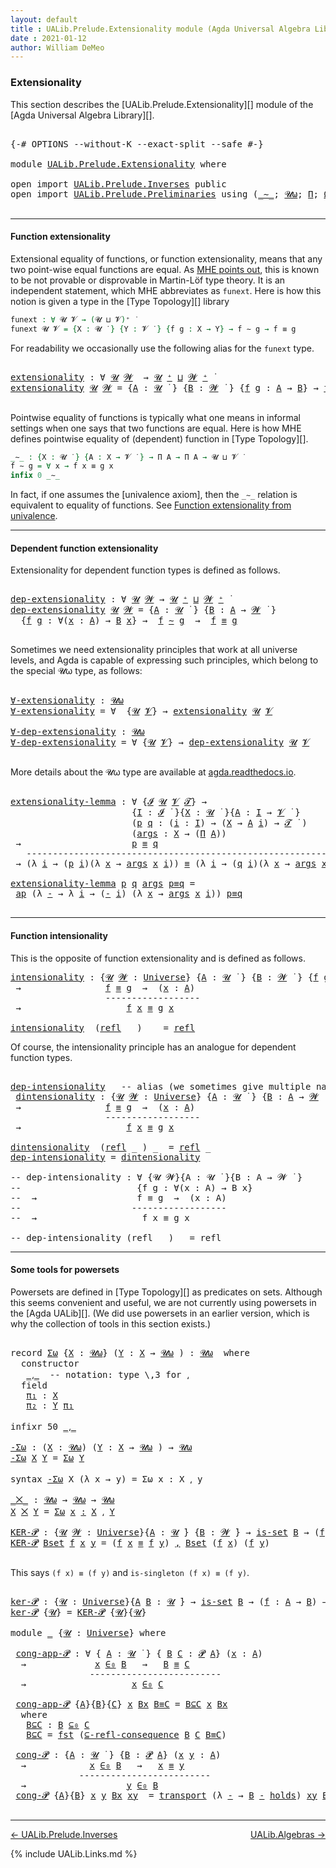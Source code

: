 ```yaml
---
layout: default
title : UALib.Prelude.Extensionality module (Agda Universal Algebra Library)
date : 2021-01-12
author: William DeMeo
---
```


<!--
FILE: Extensionality.lagda
AUTHOR: William DeMeo
DATE: 30 Jun 2020
UPDATED: 12 Jan 2021
REF: Parts of this file are based on the HoTT/UF course notes by Martin Hötzel Escardo (MHE).
SEE: https://www.cs.bham.ac.uk/~mhe/HoTT-UF-in-Agda-Lecture-Notes/
     Below, MHE = Martin Hötzel Escardo.
-->


### <a id="extensionality">Extensionality</a>

This section describes the [UALib.Prelude.Extensionality][] module of the [Agda Universal Algebra Library][].

<pre class="Agda">

<a id="616" class="Symbol">{-#</a> <a id="620" class="Keyword">OPTIONS</a> <a id="628" class="Pragma">--without-K</a> <a id="640" class="Pragma">--exact-split</a> <a id="654" class="Pragma">--safe</a> <a id="661" class="Symbol">#-}</a>

<a id="666" class="Keyword">module</a> <a id="673" href="UALib.Prelude.Extensionality.html" class="Module">UALib.Prelude.Extensionality</a> <a id="702" class="Keyword">where</a>

<a id="709" class="Keyword">open</a> <a id="714" class="Keyword">import</a> <a id="721" href="UALib.Prelude.Inverses.html" class="Module">UALib.Prelude.Inverses</a> <a id="744" class="Keyword">public</a>
<a id="751" class="Keyword">open</a> <a id="756" class="Keyword">import</a> <a id="763" href="UALib.Prelude.Preliminaries.html" class="Module">UALib.Prelude.Preliminaries</a> <a id="791" class="Keyword">using</a> <a id="797" class="Symbol">(</a><a id="798" href="MGS-MLTT.html#6747" class="Function Operator">_∼_</a><a id="801" class="Symbol">;</a> <a id="803" href="universes.html#580" class="Primitive">𝓤ω</a><a id="805" class="Symbol">;</a> <a id="807" href="MGS-MLTT.html#3562" class="Function">Π</a><a id="808" class="Symbol">;</a> <a id="810" href="MGS-Powerset.html#2893" class="Function">Ω</a><a id="811" class="Symbol">;</a> <a id="813" href="MGS-Powerset.html#4551" class="Function">𝓟</a><a id="814" class="Symbol">;</a> <a id="816" href="MGS-Powerset.html#5497" class="Function">⊆-refl-consequence</a><a id="834" class="Symbol">;</a> <a id="836" href="UALib.Prelude.Preliminaries.html#6372" class="Function Operator">_∈₀_</a><a id="840" class="Symbol">;</a> <a id="842" href="UALib.Prelude.Preliminaries.html#6385" class="Function Operator">_⊆₀_</a><a id="846" class="Symbol">;</a> <a id="848" href="MGS-Powerset.html#2957" class="Function Operator">_holds</a><a id="854" class="Symbol">)</a> <a id="856" class="Keyword">public</a>

</pre>

-------------------------------------------

#### <a id="function-extensionality">Function extensionality</a>

Extensional equality of functions, or function extensionality, means that any two point-wise equal functions are equal. As [MHE points out](https://www.cs.bham.ac.uk/~mhe/HoTT-UF-in-Agda-Lecture-Notes/HoTT-UF-Agda.html#funextfromua), this is known to be not provable or disprovable in Martin-Löf type theory. It is an independent statement, which MHE abbreviates as `funext`.  Here is how this notion is given a type in the [Type Topology][] library

```agda
funext : ∀ 𝓤 𝓥 → (𝓤 ⊔ 𝓥)⁺ ̇
funext 𝓤 𝓥 = {X : 𝓤 ̇ } {Y : 𝓥 ̇ } {f g : X → Y} → f ∼ g → f ≡ g
```

For readability we occasionally use the following alias for the `funext` type.

<pre class="Agda">

<a id="extensionality"></a><a id="1638" href="UALib.Prelude.Extensionality.html#1638" class="Function">extensionality</a> <a id="1653" class="Symbol">:</a> <a id="1655" class="Symbol">∀</a> <a id="1657" href="UALib.Prelude.Extensionality.html#1657" class="Bound">𝓤</a> <a id="1659" href="UALib.Prelude.Extensionality.html#1659" class="Bound">𝓦</a>  <a id="1662" class="Symbol">→</a> <a id="1664" href="UALib.Prelude.Extensionality.html#1657" class="Bound">𝓤</a> <a id="1666" href="universes.html#527" class="Primitive Operator">⁺</a> <a id="1668" href="Agda.Primitive.html#636" class="Primitive Operator">⊔</a> <a id="1670" href="UALib.Prelude.Extensionality.html#1659" class="Bound">𝓦</a> <a id="1672" href="universes.html#527" class="Primitive Operator">⁺</a> <a id="1674" href="universes.html#758" class="Function Operator">̇</a>
<a id="1676" href="UALib.Prelude.Extensionality.html#1638" class="Function">extensionality</a> <a id="1691" href="UALib.Prelude.Extensionality.html#1691" class="Bound">𝓤</a> <a id="1693" href="UALib.Prelude.Extensionality.html#1693" class="Bound">𝓦</a> <a id="1695" class="Symbol">=</a> <a id="1697" class="Symbol">{</a><a id="1698" href="UALib.Prelude.Extensionality.html#1698" class="Bound">A</a> <a id="1700" class="Symbol">:</a> <a id="1702" href="UALib.Prelude.Extensionality.html#1691" class="Bound">𝓤</a> <a id="1704" href="universes.html#758" class="Function Operator">̇</a> <a id="1706" class="Symbol">}</a> <a id="1708" class="Symbol">{</a><a id="1709" href="UALib.Prelude.Extensionality.html#1709" class="Bound">B</a> <a id="1711" class="Symbol">:</a> <a id="1713" href="UALib.Prelude.Extensionality.html#1693" class="Bound">𝓦</a> <a id="1715" href="universes.html#758" class="Function Operator">̇</a> <a id="1717" class="Symbol">}</a> <a id="1719" class="Symbol">{</a><a id="1720" href="UALib.Prelude.Extensionality.html#1720" class="Bound">f</a> <a id="1722" href="UALib.Prelude.Extensionality.html#1722" class="Bound">g</a> <a id="1724" class="Symbol">:</a> <a id="1726" href="UALib.Prelude.Extensionality.html#1698" class="Bound">A</a> <a id="1728" class="Symbol">→</a> <a id="1730" href="UALib.Prelude.Extensionality.html#1709" class="Bound">B</a><a id="1731" class="Symbol">}</a> <a id="1733" class="Symbol">→</a> <a id="1735" href="UALib.Prelude.Extensionality.html#1720" class="Bound">f</a> <a id="1737" href="MGS-MLTT.html#6747" class="Function Operator">∼</a> <a id="1739" href="UALib.Prelude.Extensionality.html#1722" class="Bound">g</a> <a id="1741" class="Symbol">→</a> <a id="1743" href="UALib.Prelude.Extensionality.html#1720" class="Bound">f</a> <a id="1745" href="UALib.Prelude.Preliminaries.html#5654" class="Datatype Operator">≡</a> <a id="1747" href="UALib.Prelude.Extensionality.html#1722" class="Bound">g</a>

</pre>

Pointwise equality of functions is typically what one means in informal settings when one says that two functions are equal.  Here is how MHE defines pointwise equality of (dependent) function in [Type Topology][].

```agda
_∼_ : {X : 𝓤 ̇ } {A : X → 𝓥 ̇ } → Π A → Π A → 𝓤 ⊔ 𝓥 ̇
f ∼ g = ∀ x → f x ≡ g x
infix 0 _∼_
```

In fact, if one assumes the [univalence axiom], then the `_∼_` relation is equivalent to equality of functions.  See [Function extensionality from univalence](https://www.cs.bham.ac.uk/~mhe/HoTT-UF-in-Agda-Lecture-Notes/HoTT-UF-Agda.html#funextfromua).

----------------------------------

#### <a id="dependent-function-extensionality">Dependent function extensionality</a>

Extensionality for dependent function types is defined as follows.

<pre class="Agda">

<a id="dep-extensionality"></a><a id="2539" href="UALib.Prelude.Extensionality.html#2539" class="Function">dep-extensionality</a> <a id="2558" class="Symbol">:</a> <a id="2560" class="Symbol">∀</a> <a id="2562" href="UALib.Prelude.Extensionality.html#2562" class="Bound">𝓤</a> <a id="2564" href="UALib.Prelude.Extensionality.html#2564" class="Bound">𝓦</a> <a id="2566" class="Symbol">→</a> <a id="2568" href="UALib.Prelude.Extensionality.html#2562" class="Bound">𝓤</a> <a id="2570" href="universes.html#527" class="Primitive Operator">⁺</a> <a id="2572" href="Agda.Primitive.html#636" class="Primitive Operator">⊔</a> <a id="2574" href="UALib.Prelude.Extensionality.html#2564" class="Bound">𝓦</a> <a id="2576" href="universes.html#527" class="Primitive Operator">⁺</a> <a id="2578" href="universes.html#758" class="Function Operator">̇</a>
<a id="2580" href="UALib.Prelude.Extensionality.html#2539" class="Function">dep-extensionality</a> <a id="2599" href="UALib.Prelude.Extensionality.html#2599" class="Bound">𝓤</a> <a id="2601" href="UALib.Prelude.Extensionality.html#2601" class="Bound">𝓦</a> <a id="2603" class="Symbol">=</a> <a id="2605" class="Symbol">{</a><a id="2606" href="UALib.Prelude.Extensionality.html#2606" class="Bound">A</a> <a id="2608" class="Symbol">:</a> <a id="2610" href="UALib.Prelude.Extensionality.html#2599" class="Bound">𝓤</a> <a id="2612" href="universes.html#758" class="Function Operator">̇</a> <a id="2614" class="Symbol">}</a> <a id="2616" class="Symbol">{</a><a id="2617" href="UALib.Prelude.Extensionality.html#2617" class="Bound">B</a> <a id="2619" class="Symbol">:</a> <a id="2621" href="UALib.Prelude.Extensionality.html#2606" class="Bound">A</a> <a id="2623" class="Symbol">→</a> <a id="2625" href="UALib.Prelude.Extensionality.html#2601" class="Bound">𝓦</a> <a id="2627" href="universes.html#758" class="Function Operator">̇</a> <a id="2629" class="Symbol">}</a>
  <a id="2633" class="Symbol">{</a><a id="2634" href="UALib.Prelude.Extensionality.html#2634" class="Bound">f</a> <a id="2636" href="UALib.Prelude.Extensionality.html#2636" class="Bound">g</a> <a id="2638" class="Symbol">:</a> <a id="2640" class="Symbol">∀(</a><a id="2642" href="UALib.Prelude.Extensionality.html#2642" class="Bound">x</a> <a id="2644" class="Symbol">:</a> <a id="2646" href="UALib.Prelude.Extensionality.html#2606" class="Bound">A</a><a id="2647" class="Symbol">)</a> <a id="2649" class="Symbol">→</a> <a id="2651" href="UALib.Prelude.Extensionality.html#2617" class="Bound">B</a> <a id="2653" href="UALib.Prelude.Extensionality.html#2642" class="Bound">x</a><a id="2654" class="Symbol">}</a> <a id="2656" class="Symbol">→</a>  <a id="2659" href="UALib.Prelude.Extensionality.html#2634" class="Bound">f</a> <a id="2661" href="MGS-MLTT.html#6747" class="Function Operator">∼</a> <a id="2663" href="UALib.Prelude.Extensionality.html#2636" class="Bound">g</a>  <a id="2666" class="Symbol">→</a>  <a id="2669" href="UALib.Prelude.Extensionality.html#2634" class="Bound">f</a> <a id="2671" href="UALib.Prelude.Preliminaries.html#5654" class="Datatype Operator">≡</a> <a id="2673" href="UALib.Prelude.Extensionality.html#2636" class="Bound">g</a>

</pre>

Sometimes we need extensionality principles that work at all universe levels, and Agda is capable of expressing such principles, which belong to the special 𝓤ω type, as follows:

<pre class="Agda">

<a id="∀-extensionality"></a><a id="2881" href="UALib.Prelude.Extensionality.html#2881" class="Function">∀-extensionality</a> <a id="2898" class="Symbol">:</a> <a id="2900" href="universes.html#580" class="Primitive">𝓤ω</a>
<a id="2903" href="UALib.Prelude.Extensionality.html#2881" class="Function">∀-extensionality</a> <a id="2920" class="Symbol">=</a> <a id="2922" class="Symbol">∀</a>  <a id="2925" class="Symbol">{</a><a id="2926" href="UALib.Prelude.Extensionality.html#2926" class="Bound">𝓤</a> <a id="2928" href="UALib.Prelude.Extensionality.html#2928" class="Bound">𝓥</a><a id="2929" class="Symbol">}</a> <a id="2931" class="Symbol">→</a> <a id="2933" href="UALib.Prelude.Extensionality.html#1638" class="Function">extensionality</a> <a id="2948" href="UALib.Prelude.Extensionality.html#2926" class="Bound">𝓤</a> <a id="2950" href="UALib.Prelude.Extensionality.html#2928" class="Bound">𝓥</a>

<a id="∀-dep-extensionality"></a><a id="2953" href="UALib.Prelude.Extensionality.html#2953" class="Function">∀-dep-extensionality</a> <a id="2974" class="Symbol">:</a> <a id="2976" href="universes.html#580" class="Primitive">𝓤ω</a>
<a id="2979" href="UALib.Prelude.Extensionality.html#2953" class="Function">∀-dep-extensionality</a> <a id="3000" class="Symbol">=</a> <a id="3002" class="Symbol">∀</a> <a id="3004" class="Symbol">{</a><a id="3005" href="UALib.Prelude.Extensionality.html#3005" class="Bound">𝓤</a> <a id="3007" href="UALib.Prelude.Extensionality.html#3007" class="Bound">𝓥</a><a id="3008" class="Symbol">}</a> <a id="3010" class="Symbol">→</a> <a id="3012" href="UALib.Prelude.Extensionality.html#2539" class="Function">dep-extensionality</a> <a id="3031" href="UALib.Prelude.Extensionality.html#3005" class="Bound">𝓤</a> <a id="3033" href="UALib.Prelude.Extensionality.html#3007" class="Bound">𝓥</a>

</pre>

More details about the 𝓤ω type are available at [agda.readthedocs.io](https://agda.readthedocs.io/en/latest/language/universe-levels.html#expressions-of-kind-set).


<pre class="Agda">

<a id="extensionality-lemma"></a><a id="3228" href="UALib.Prelude.Extensionality.html#3228" class="Function">extensionality-lemma</a> <a id="3249" class="Symbol">:</a> <a id="3251" class="Symbol">∀</a> <a id="3253" class="Symbol">{</a><a id="3254" href="UALib.Prelude.Extensionality.html#3254" class="Bound">𝓘</a> <a id="3256" href="UALib.Prelude.Extensionality.html#3256" class="Bound">𝓤</a> <a id="3258" href="UALib.Prelude.Extensionality.html#3258" class="Bound">𝓥</a> <a id="3260" href="UALib.Prelude.Extensionality.html#3260" class="Bound">𝓣</a><a id="3261" class="Symbol">}</a> <a id="3263" class="Symbol">→</a>
                       <a id="3288" class="Symbol">{</a><a id="3289" href="UALib.Prelude.Extensionality.html#3289" class="Bound">I</a> <a id="3291" class="Symbol">:</a> <a id="3293" href="UALib.Prelude.Extensionality.html#3254" class="Bound">𝓘</a> <a id="3295" href="universes.html#758" class="Function Operator">̇</a> <a id="3297" class="Symbol">}{</a><a id="3299" href="UALib.Prelude.Extensionality.html#3299" class="Bound">X</a> <a id="3301" class="Symbol">:</a> <a id="3303" href="UALib.Prelude.Extensionality.html#3256" class="Bound">𝓤</a> <a id="3305" href="universes.html#758" class="Function Operator">̇</a> <a id="3307" class="Symbol">}{</a><a id="3309" href="UALib.Prelude.Extensionality.html#3309" class="Bound">A</a> <a id="3311" class="Symbol">:</a> <a id="3313" href="UALib.Prelude.Extensionality.html#3289" class="Bound">I</a> <a id="3315" class="Symbol">→</a> <a id="3317" href="UALib.Prelude.Extensionality.html#3258" class="Bound">𝓥</a> <a id="3319" href="universes.html#758" class="Function Operator">̇</a> <a id="3321" class="Symbol">}</a>
                       <a id="3346" class="Symbol">(</a><a id="3347" href="UALib.Prelude.Extensionality.html#3347" class="Bound">p</a> <a id="3349" href="UALib.Prelude.Extensionality.html#3349" class="Bound">q</a> <a id="3351" class="Symbol">:</a> <a id="3353" class="Symbol">(</a><a id="3354" href="UALib.Prelude.Extensionality.html#3354" class="Bound">i</a> <a id="3356" class="Symbol">:</a> <a id="3358" href="UALib.Prelude.Extensionality.html#3289" class="Bound">I</a><a id="3359" class="Symbol">)</a> <a id="3361" class="Symbol">→</a> <a id="3363" class="Symbol">(</a><a id="3364" href="UALib.Prelude.Extensionality.html#3299" class="Bound">X</a> <a id="3366" class="Symbol">→</a> <a id="3368" href="UALib.Prelude.Extensionality.html#3309" class="Bound">A</a> <a id="3370" href="UALib.Prelude.Extensionality.html#3354" class="Bound">i</a><a id="3371" class="Symbol">)</a> <a id="3373" class="Symbol">→</a> <a id="3375" href="UALib.Prelude.Extensionality.html#3260" class="Bound">𝓣</a> <a id="3377" href="universes.html#758" class="Function Operator">̇</a> <a id="3379" class="Symbol">)</a>
                       <a id="3404" class="Symbol">(</a><a id="3405" href="UALib.Prelude.Extensionality.html#3405" class="Bound">args</a> <a id="3410" class="Symbol">:</a> <a id="3412" href="UALib.Prelude.Extensionality.html#3299" class="Bound">X</a> <a id="3414" class="Symbol">→</a> <a id="3416" class="Symbol">(</a><a id="3417" href="MGS-MLTT.html#3562" class="Function">Π</a> <a id="3419" href="UALib.Prelude.Extensionality.html#3309" class="Bound">A</a><a id="3420" class="Symbol">))</a>
 <a id="3424" class="Symbol">→</a>                     <a id="3446" href="UALib.Prelude.Extensionality.html#3347" class="Bound">p</a> <a id="3448" href="UALib.Prelude.Preliminaries.html#5654" class="Datatype Operator">≡</a> <a id="3450" href="UALib.Prelude.Extensionality.html#3349" class="Bound">q</a>
   <a id="3455" class="Comment">-------------------------------------------------------------</a>
 <a id="3518" class="Symbol">→</a> <a id="3520" class="Symbol">(λ</a> <a id="3523" href="UALib.Prelude.Extensionality.html#3523" class="Bound">i</a> <a id="3525" class="Symbol">→</a> <a id="3527" class="Symbol">(</a><a id="3528" href="UALib.Prelude.Extensionality.html#3347" class="Bound">p</a> <a id="3530" href="UALib.Prelude.Extensionality.html#3523" class="Bound">i</a><a id="3531" class="Symbol">)(λ</a> <a id="3535" href="UALib.Prelude.Extensionality.html#3535" class="Bound">x</a> <a id="3537" class="Symbol">→</a> <a id="3539" href="UALib.Prelude.Extensionality.html#3405" class="Bound">args</a> <a id="3544" href="UALib.Prelude.Extensionality.html#3535" class="Bound">x</a> <a id="3546" href="UALib.Prelude.Extensionality.html#3523" class="Bound">i</a><a id="3547" class="Symbol">))</a> <a id="3550" href="UALib.Prelude.Preliminaries.html#5654" class="Datatype Operator">≡</a> <a id="3552" class="Symbol">(λ</a> <a id="3555" href="UALib.Prelude.Extensionality.html#3555" class="Bound">i</a> <a id="3557" class="Symbol">→</a> <a id="3559" class="Symbol">(</a><a id="3560" href="UALib.Prelude.Extensionality.html#3349" class="Bound">q</a> <a id="3562" href="UALib.Prelude.Extensionality.html#3555" class="Bound">i</a><a id="3563" class="Symbol">)(λ</a> <a id="3567" href="UALib.Prelude.Extensionality.html#3567" class="Bound">x</a> <a id="3569" class="Symbol">→</a> <a id="3571" href="UALib.Prelude.Extensionality.html#3405" class="Bound">args</a> <a id="3576" href="UALib.Prelude.Extensionality.html#3567" class="Bound">x</a> <a id="3578" href="UALib.Prelude.Extensionality.html#3555" class="Bound">i</a><a id="3579" class="Symbol">))</a>

<a id="3583" href="UALib.Prelude.Extensionality.html#3228" class="Function">extensionality-lemma</a> <a id="3604" href="UALib.Prelude.Extensionality.html#3604" class="Bound">p</a> <a id="3606" href="UALib.Prelude.Extensionality.html#3606" class="Bound">q</a> <a id="3608" href="UALib.Prelude.Extensionality.html#3608" class="Bound">args</a> <a id="3613" href="UALib.Prelude.Extensionality.html#3613" class="Bound">p≡q</a> <a id="3617" class="Symbol">=</a>
 <a id="3620" href="MGS-MLTT.html#6613" class="Function">ap</a> <a id="3623" class="Symbol">(λ</a> <a id="3626" href="UALib.Prelude.Extensionality.html#3626" class="Bound">-</a> <a id="3628" class="Symbol">→</a> <a id="3630" class="Symbol">λ</a> <a id="3632" href="UALib.Prelude.Extensionality.html#3632" class="Bound">i</a> <a id="3634" class="Symbol">→</a> <a id="3636" class="Symbol">(</a><a id="3637" href="UALib.Prelude.Extensionality.html#3626" class="Bound">-</a> <a id="3639" href="UALib.Prelude.Extensionality.html#3632" class="Bound">i</a><a id="3640" class="Symbol">)</a> <a id="3642" class="Symbol">(λ</a> <a id="3645" href="UALib.Prelude.Extensionality.html#3645" class="Bound">x</a> <a id="3647" class="Symbol">→</a> <a id="3649" href="UALib.Prelude.Extensionality.html#3608" class="Bound">args</a> <a id="3654" href="UALib.Prelude.Extensionality.html#3645" class="Bound">x</a> <a id="3656" href="UALib.Prelude.Extensionality.html#3632" class="Bound">i</a><a id="3657" class="Symbol">))</a> <a id="3660" href="UALib.Prelude.Extensionality.html#3613" class="Bound">p≡q</a>

</pre>

------------------------------------------

#### <a id="function-intensionality">Function intensionality</a>

This is the opposite of function extensionality and is defined as follows.

<pre class="Agda">
<a id="intensionality"></a><a id="3876" href="UALib.Prelude.Extensionality.html#3876" class="Function">intensionality</a> <a id="3891" class="Symbol">:</a> <a id="3893" class="Symbol">{</a><a id="3894" href="UALib.Prelude.Extensionality.html#3894" class="Bound">𝓤</a> <a id="3896" href="UALib.Prelude.Extensionality.html#3896" class="Bound">𝓦</a> <a id="3898" class="Symbol">:</a> <a id="3900" href="universes.html#551" class="Postulate">Universe</a><a id="3908" class="Symbol">}</a> <a id="3910" class="Symbol">{</a><a id="3911" href="UALib.Prelude.Extensionality.html#3911" class="Bound">A</a> <a id="3913" class="Symbol">:</a> <a id="3915" href="UALib.Prelude.Extensionality.html#3894" class="Bound">𝓤</a> <a id="3917" href="universes.html#758" class="Function Operator">̇</a> <a id="3919" class="Symbol">}</a> <a id="3921" class="Symbol">{</a><a id="3922" href="UALib.Prelude.Extensionality.html#3922" class="Bound">B</a> <a id="3924" class="Symbol">:</a> <a id="3926" href="UALib.Prelude.Extensionality.html#3896" class="Bound">𝓦</a> <a id="3928" href="universes.html#758" class="Function Operator">̇</a> <a id="3930" class="Symbol">}</a> <a id="3932" class="Symbol">{</a><a id="3933" href="UALib.Prelude.Extensionality.html#3933" class="Bound">f</a> <a id="3935" href="UALib.Prelude.Extensionality.html#3935" class="Bound">g</a> <a id="3937" class="Symbol">:</a> <a id="3939" href="UALib.Prelude.Extensionality.html#3911" class="Bound">A</a> <a id="3941" class="Symbol">→</a> <a id="3943" href="UALib.Prelude.Extensionality.html#3922" class="Bound">B</a><a id="3944" class="Symbol">}</a>
 <a id="3947" class="Symbol">→</a>                <a id="3964" href="UALib.Prelude.Extensionality.html#3933" class="Bound">f</a> <a id="3966" href="UALib.Prelude.Preliminaries.html#5654" class="Datatype Operator">≡</a> <a id="3968" href="UALib.Prelude.Extensionality.html#3935" class="Bound">g</a>  <a id="3971" class="Symbol">→</a>  <a id="3974" class="Symbol">(</a><a id="3975" href="UALib.Prelude.Extensionality.html#3975" class="Bound">x</a> <a id="3977" class="Symbol">:</a> <a id="3979" href="UALib.Prelude.Extensionality.html#3911" class="Bound">A</a><a id="3980" class="Symbol">)</a>
                  <a id="4000" class="Comment">------------------</a>
 <a id="4020" class="Symbol">→</a>                    <a id="4041" href="UALib.Prelude.Extensionality.html#3933" class="Bound">f</a> <a id="4043" href="UALib.Prelude.Extensionality.html#3975" class="Bound">x</a> <a id="4045" href="UALib.Prelude.Preliminaries.html#5654" class="Datatype Operator">≡</a> <a id="4047" href="UALib.Prelude.Extensionality.html#3935" class="Bound">g</a> <a id="4049" href="UALib.Prelude.Extensionality.html#3975" class="Bound">x</a>

<a id="4052" href="UALib.Prelude.Extensionality.html#3876" class="Function">intensionality</a>  <a id="4068" class="Symbol">(</a><a id="4069" href="UALib.Prelude.Preliminaries.html#5690" class="InductiveConstructor">refl</a> <a id="4074" class="Symbol">_</a> <a id="4076" class="Symbol">)</a> <a id="4078" class="Symbol">_</a>  <a id="4081" class="Symbol">=</a> <a id="4083" href="UALib.Prelude.Preliminaries.html#5690" class="InductiveConstructor">refl</a> <a id="4088" class="Symbol">_</a>
</pre>

Of course, the intensionality principle has an analogue for dependent function types.

<pre class="Agda">

<a id="dep-intensionality"></a><a id="4203" href="UALib.Prelude.Extensionality.html#4203" class="Function">dep-intensionality</a>   <a id="4224" class="Comment">-- alias (we sometimes give multiple names to the same function like this)</a>
 <a id="dintensionality"></a><a id="4300" href="UALib.Prelude.Extensionality.html#4300" class="Function">dintensionality</a> <a id="4316" class="Symbol">:</a> <a id="4318" class="Symbol">{</a><a id="4319" href="UALib.Prelude.Extensionality.html#4319" class="Bound">𝓤</a> <a id="4321" href="UALib.Prelude.Extensionality.html#4321" class="Bound">𝓦</a> <a id="4323" class="Symbol">:</a> <a id="4325" href="universes.html#551" class="Postulate">Universe</a><a id="4333" class="Symbol">}</a> <a id="4335" class="Symbol">{</a><a id="4336" href="UALib.Prelude.Extensionality.html#4336" class="Bound">A</a> <a id="4338" class="Symbol">:</a> <a id="4340" href="UALib.Prelude.Extensionality.html#4319" class="Bound">𝓤</a> <a id="4342" href="universes.html#758" class="Function Operator">̇</a> <a id="4344" class="Symbol">}</a> <a id="4346" class="Symbol">{</a><a id="4347" href="UALib.Prelude.Extensionality.html#4347" class="Bound">B</a> <a id="4349" class="Symbol">:</a> <a id="4351" href="UALib.Prelude.Extensionality.html#4336" class="Bound">A</a> <a id="4353" class="Symbol">→</a> <a id="4355" href="UALib.Prelude.Extensionality.html#4321" class="Bound">𝓦</a> <a id="4357" href="universes.html#758" class="Function Operator">̇</a> <a id="4359" class="Symbol">}</a> <a id="4361" class="Symbol">{</a><a id="4362" href="UALib.Prelude.Extensionality.html#4362" class="Bound">f</a> <a id="4364" href="UALib.Prelude.Extensionality.html#4364" class="Bound">g</a> <a id="4366" class="Symbol">:</a> <a id="4368" class="Symbol">(</a><a id="4369" href="UALib.Prelude.Extensionality.html#4369" class="Bound">x</a> <a id="4371" class="Symbol">:</a> <a id="4373" href="UALib.Prelude.Extensionality.html#4336" class="Bound">A</a><a id="4374" class="Symbol">)</a> <a id="4376" class="Symbol">→</a> <a id="4378" href="UALib.Prelude.Extensionality.html#4347" class="Bound">B</a> <a id="4380" href="UALib.Prelude.Extensionality.html#4369" class="Bound">x</a><a id="4381" class="Symbol">}</a>
 <a id="4384" class="Symbol">→</a>                <a id="4401" href="UALib.Prelude.Extensionality.html#4362" class="Bound">f</a> <a id="4403" href="UALib.Prelude.Preliminaries.html#5654" class="Datatype Operator">≡</a> <a id="4405" href="UALib.Prelude.Extensionality.html#4364" class="Bound">g</a>  <a id="4408" class="Symbol">→</a>  <a id="4411" class="Symbol">(</a><a id="4412" href="UALib.Prelude.Extensionality.html#4412" class="Bound">x</a> <a id="4414" class="Symbol">:</a> <a id="4416" href="UALib.Prelude.Extensionality.html#4336" class="Bound">A</a><a id="4417" class="Symbol">)</a>
                  <a id="4437" class="Comment">------------------</a>
 <a id="4457" class="Symbol">→</a>                    <a id="4478" href="UALib.Prelude.Extensionality.html#4362" class="Bound">f</a> <a id="4480" href="UALib.Prelude.Extensionality.html#4412" class="Bound">x</a> <a id="4482" href="UALib.Prelude.Preliminaries.html#5654" class="Datatype Operator">≡</a> <a id="4484" href="UALib.Prelude.Extensionality.html#4364" class="Bound">g</a> <a id="4486" href="UALib.Prelude.Extensionality.html#4412" class="Bound">x</a>

<a id="4489" href="UALib.Prelude.Extensionality.html#4300" class="Function">dintensionality</a>  <a id="4506" class="Symbol">(</a><a id="4507" href="UALib.Prelude.Preliminaries.html#5690" class="InductiveConstructor">refl</a> <a id="4512" class="Symbol">_</a> <a id="4514" class="Symbol">)</a> <a id="4516" class="Symbol">_</a>  <a id="4519" class="Symbol">=</a> <a id="4521" href="UALib.Prelude.Preliminaries.html#5690" class="InductiveConstructor">refl</a> <a id="4526" class="Symbol">_</a>
<a id="4528" href="UALib.Prelude.Extensionality.html#4203" class="Function">dep-intensionality</a> <a id="4547" class="Symbol">=</a> <a id="4549" href="UALib.Prelude.Extensionality.html#4300" class="Function">dintensionality</a>

<a id="4566" class="Comment">-- dep-intensionality : ∀ {𝓤 𝓦}{A : 𝓤 ̇ }{B : A → 𝓦 ̇ }</a>
<a id="4622" class="Comment">--                      {f g : ∀(x : A) → B x}</a>
<a id="4669" class="Comment">--  →                   f ≡ g  →  (x : A)</a>
<a id="4711" class="Comment">--                     ------------------</a>
<a id="4753" class="Comment">--  →                    f x ≡ g x</a>

<a id="4789" class="Comment">-- dep-intensionality (refl _ ) _ = refl _</a>
</pre>

---------------------------------------

#### <a id="some-tools-for-powersets">Some tools for powersets</a>

Powersets are defined in [Type Topology][] as predicates on sets.  Although this seems convenient and useful, we are not currently using powersets in the [Agda UALib][].  (We did use powersets in an earlier version, which is why the collection of tools in this section exists.)

<pre class="Agda">

<a id="5246" class="Keyword">record</a> <a id="Σω"></a><a id="5253" href="UALib.Prelude.Extensionality.html#5253" class="Record">Σω</a> <a id="5256" class="Symbol">{</a><a id="5257" href="UALib.Prelude.Extensionality.html#5257" class="Bound">X</a> <a id="5259" class="Symbol">:</a> <a id="5261" href="universes.html#580" class="Primitive">𝓤ω</a><a id="5263" class="Symbol">}</a> <a id="5265" class="Symbol">(</a><a id="5266" href="UALib.Prelude.Extensionality.html#5266" class="Bound">Y</a> <a id="5268" class="Symbol">:</a> <a id="5270" href="UALib.Prelude.Extensionality.html#5257" class="Bound">X</a> <a id="5272" class="Symbol">→</a> <a id="5274" href="universes.html#580" class="Primitive">𝓤ω</a> <a id="5277" class="Symbol">)</a> <a id="5279" class="Symbol">:</a> <a id="5281" href="universes.html#580" class="Primitive">𝓤ω</a>  <a id="5285" class="Keyword">where</a>
  <a id="5293" class="Keyword">constructor</a>
   <a id="_⸲_"></a><a id="5308" href="UALib.Prelude.Extensionality.html#5308" class="InductiveConstructor Operator">_⸲_</a>  <a id="5313" class="Comment">-- notation: type \,3 for ⸲</a>
  <a id="5343" class="Keyword">field</a>
   <a id="Σω.π₁"></a><a id="5352" href="UALib.Prelude.Extensionality.html#5352" class="Field">π₁</a> <a id="5355" class="Symbol">:</a> <a id="5357" href="UALib.Prelude.Extensionality.html#5257" class="Bound">X</a>
   <a id="Σω.π₂"></a><a id="5362" href="UALib.Prelude.Extensionality.html#5362" class="Field">π₂</a> <a id="5365" class="Symbol">:</a> <a id="5367" href="UALib.Prelude.Extensionality.html#5266" class="Bound">Y</a> <a id="5369" href="UALib.Prelude.Extensionality.html#5352" class="Field">π₁</a>

<a id="5373" class="Keyword">infixr</a> <a id="5380" class="Number">50</a> <a id="5383" href="UALib.Prelude.Extensionality.html#5308" class="InductiveConstructor Operator">_⸲_</a>

<a id="-Σω"></a><a id="5388" href="UALib.Prelude.Extensionality.html#5388" class="Function">-Σω</a> <a id="5392" class="Symbol">:</a> <a id="5394" class="Symbol">(</a><a id="5395" href="UALib.Prelude.Extensionality.html#5395" class="Bound">X</a> <a id="5397" class="Symbol">:</a> <a id="5399" href="universes.html#580" class="Primitive">𝓤ω</a><a id="5401" class="Symbol">)</a> <a id="5403" class="Symbol">(</a><a id="5404" href="UALib.Prelude.Extensionality.html#5404" class="Bound">Y</a> <a id="5406" class="Symbol">:</a> <a id="5408" href="UALib.Prelude.Extensionality.html#5395" class="Bound">X</a> <a id="5410" class="Symbol">→</a> <a id="5412" href="universes.html#580" class="Primitive">𝓤ω</a> <a id="5415" class="Symbol">)</a> <a id="5417" class="Symbol">→</a> <a id="5419" href="universes.html#580" class="Primitive">𝓤ω</a>
<a id="5422" href="UALib.Prelude.Extensionality.html#5388" class="Function">-Σω</a> <a id="5426" href="UALib.Prelude.Extensionality.html#5426" class="Bound">X</a> <a id="5428" href="UALib.Prelude.Extensionality.html#5428" class="Bound">Y</a> <a id="5430" class="Symbol">=</a> <a id="5432" href="UALib.Prelude.Extensionality.html#5253" class="Record">Σω</a> <a id="5435" href="UALib.Prelude.Extensionality.html#5428" class="Bound">Y</a>

<a id="5438" class="Keyword">syntax</a> <a id="5445" href="UALib.Prelude.Extensionality.html#5388" class="Function">-Σω</a> <a id="5449" class="Bound">X</a> <a id="5451" class="Symbol">(λ</a> <a id="5454" class="Bound">x</a> <a id="5456" class="Symbol">→</a> <a id="5458" class="Bound">y</a><a id="5459" class="Symbol">)</a> <a id="5461" class="Symbol">=</a> <a id="5463" class="Function">Σω</a> <a id="5466" class="Bound">x</a> <a id="5468" class="Function">꞉</a> <a id="5470" class="Bound">X</a> <a id="5472" class="Function">⸲</a> <a id="5474" class="Bound">y</a>

<a id="_⨉_"></a><a id="5477" href="UALib.Prelude.Extensionality.html#5477" class="Function Operator">_⨉_</a> <a id="5481" class="Symbol">:</a> <a id="5483" href="universes.html#580" class="Primitive">𝓤ω</a> <a id="5486" class="Symbol">→</a> <a id="5488" href="universes.html#580" class="Primitive">𝓤ω</a> <a id="5491" class="Symbol">→</a> <a id="5493" href="universes.html#580" class="Primitive">𝓤ω</a>
<a id="5496" href="UALib.Prelude.Extensionality.html#5496" class="Bound">X</a> <a id="5498" href="UALib.Prelude.Extensionality.html#5477" class="Function Operator">⨉</a> <a id="5500" href="UALib.Prelude.Extensionality.html#5500" class="Bound">Y</a> <a id="5502" class="Symbol">=</a> <a id="5504" href="UALib.Prelude.Extensionality.html#5388" class="Function">Σω</a> <a id="5507" href="UALib.Prelude.Extensionality.html#5507" class="Bound">x</a> <a id="5509" href="UALib.Prelude.Extensionality.html#5388" class="Function">꞉</a> <a id="5511" href="UALib.Prelude.Extensionality.html#5496" class="Bound">X</a> <a id="5513" href="UALib.Prelude.Extensionality.html#5388" class="Function">⸲</a> <a id="5515" href="UALib.Prelude.Extensionality.html#5500" class="Bound">Y</a>

<a id="KER-𝓟"></a><a id="5518" href="UALib.Prelude.Extensionality.html#5518" class="Function">KER-𝓟</a> <a id="5524" class="Symbol">:</a> <a id="5526" class="Symbol">{</a><a id="5527" href="UALib.Prelude.Extensionality.html#5527" class="Bound">𝓤</a> <a id="5529" href="UALib.Prelude.Extensionality.html#5529" class="Bound">𝓦</a> <a id="5531" class="Symbol">:</a> <a id="5533" href="universes.html#551" class="Postulate">Universe</a><a id="5541" class="Symbol">}{</a><a id="5543" href="UALib.Prelude.Extensionality.html#5543" class="Bound">A</a> <a id="5545" class="Symbol">:</a> <a id="5547" href="UALib.Prelude.Extensionality.html#5527" class="Bound">𝓤</a> <a id="5549" href="universes.html#758" class="Function Operator">̇</a><a id="5550" class="Symbol">}</a> <a id="5552" class="Symbol">{</a><a id="5553" href="UALib.Prelude.Extensionality.html#5553" class="Bound">B</a> <a id="5555" class="Symbol">:</a> <a id="5557" href="UALib.Prelude.Extensionality.html#5529" class="Bound">𝓦</a> <a id="5559" href="universes.html#758" class="Function Operator">̇</a><a id="5560" class="Symbol">}</a> <a id="5562" class="Symbol">→</a> <a id="5564" href="MGS-Basic-UF.html#1929" class="Function">is-set</a> <a id="5571" href="UALib.Prelude.Extensionality.html#5553" class="Bound">B</a> <a id="5573" class="Symbol">→</a> <a id="5575" class="Symbol">(</a><a id="5576" href="UALib.Prelude.Extensionality.html#5576" class="Bound">f</a> <a id="5578" class="Symbol">:</a> <a id="5580" href="UALib.Prelude.Extensionality.html#5543" class="Bound">A</a> <a id="5582" class="Symbol">→</a> <a id="5584" href="UALib.Prelude.Extensionality.html#5553" class="Bound">B</a><a id="5585" class="Symbol">)</a> <a id="5587" class="Symbol">→</a> <a id="5589" href="UALib.Prelude.Extensionality.html#5543" class="Bound">A</a> <a id="5591" class="Symbol">→</a> <a id="5593" href="UALib.Prelude.Extensionality.html#5543" class="Bound">A</a> <a id="5595" class="Symbol">→</a> <a id="5597" href="MGS-Powerset.html#2893" class="Function">Ω</a> <a id="5599" href="UALib.Prelude.Extensionality.html#5529" class="Bound">𝓦</a>
<a id="5601" href="UALib.Prelude.Extensionality.html#5518" class="Function">KER-𝓟</a> <a id="5607" href="UALib.Prelude.Extensionality.html#5607" class="Bound">Bset</a> <a id="5612" href="UALib.Prelude.Extensionality.html#5612" class="Bound">f</a> <a id="5614" href="UALib.Prelude.Extensionality.html#5614" class="Bound">x</a> <a id="5616" href="UALib.Prelude.Extensionality.html#5616" class="Bound">y</a> <a id="5618" class="Symbol">=</a> <a id="5620" class="Symbol">(</a><a id="5621" href="UALib.Prelude.Extensionality.html#5612" class="Bound">f</a> <a id="5623" href="UALib.Prelude.Extensionality.html#5614" class="Bound">x</a> <a id="5625" href="UALib.Prelude.Preliminaries.html#5654" class="Datatype Operator">≡</a> <a id="5627" href="UALib.Prelude.Extensionality.html#5612" class="Bound">f</a> <a id="5629" href="UALib.Prelude.Extensionality.html#5616" class="Bound">y</a><a id="5630" class="Symbol">)</a> <a id="5632" href="UALib.Prelude.Preliminaries.html#5763" class="InductiveConstructor Operator">,</a> <a id="5634" href="UALib.Prelude.Extensionality.html#5607" class="Bound">Bset</a> <a id="5639" class="Symbol">(</a><a id="5640" href="UALib.Prelude.Extensionality.html#5612" class="Bound">f</a> <a id="5642" href="UALib.Prelude.Extensionality.html#5614" class="Bound">x</a><a id="5643" class="Symbol">)</a> <a id="5645" class="Symbol">(</a><a id="5646" href="UALib.Prelude.Extensionality.html#5612" class="Bound">f</a> <a id="5648" href="UALib.Prelude.Extensionality.html#5616" class="Bound">y</a><a id="5649" class="Symbol">)</a>

</pre>

This says `(f x) ≡ (f y)` and `is-singleton (f x) ≡ (f y)`.


<pre class="Agda">

<a id="ker-𝓟"></a><a id="5740" href="UALib.Prelude.Extensionality.html#5740" class="Function">ker-𝓟</a> <a id="5746" class="Symbol">:</a> <a id="5748" class="Symbol">{</a><a id="5749" href="UALib.Prelude.Extensionality.html#5749" class="Bound">𝓤</a> <a id="5751" class="Symbol">:</a> <a id="5753" href="universes.html#551" class="Postulate">Universe</a><a id="5761" class="Symbol">}{</a><a id="5763" href="UALib.Prelude.Extensionality.html#5763" class="Bound">A</a> <a id="5765" href="UALib.Prelude.Extensionality.html#5765" class="Bound">B</a> <a id="5767" class="Symbol">:</a> <a id="5769" href="UALib.Prelude.Extensionality.html#5749" class="Bound">𝓤</a> <a id="5771" href="universes.html#758" class="Function Operator">̇</a><a id="5772" class="Symbol">}</a> <a id="5774" class="Symbol">→</a> <a id="5776" href="MGS-Basic-UF.html#1929" class="Function">is-set</a> <a id="5783" href="UALib.Prelude.Extensionality.html#5765" class="Bound">B</a> <a id="5785" class="Symbol">→</a> <a id="5787" class="Symbol">(</a><a id="5788" href="UALib.Prelude.Extensionality.html#5788" class="Bound">f</a> <a id="5790" class="Symbol">:</a> <a id="5792" href="UALib.Prelude.Extensionality.html#5763" class="Bound">A</a> <a id="5794" class="Symbol">→</a> <a id="5796" href="UALib.Prelude.Extensionality.html#5765" class="Bound">B</a><a id="5797" class="Symbol">)</a> <a id="5799" class="Symbol">→</a> <a id="5801" href="UALib.Prelude.Extensionality.html#5763" class="Bound">A</a> <a id="5803" class="Symbol">→</a> <a id="5805" href="MGS-Powerset.html#4551" class="Function">𝓟</a> <a id="5807" href="UALib.Prelude.Extensionality.html#5763" class="Bound">A</a>
<a id="5809" href="UALib.Prelude.Extensionality.html#5740" class="Function">ker-𝓟</a> <a id="5815" class="Symbol">{</a><a id="5816" href="UALib.Prelude.Extensionality.html#5816" class="Bound">𝓤</a><a id="5817" class="Symbol">}</a> <a id="5819" class="Symbol">=</a> <a id="5821" href="UALib.Prelude.Extensionality.html#5518" class="Function">KER-𝓟</a> <a id="5827" class="Symbol">{</a><a id="5828" href="UALib.Prelude.Extensionality.html#5816" class="Bound">𝓤</a><a id="5829" class="Symbol">}{</a><a id="5831" href="UALib.Prelude.Extensionality.html#5816" class="Bound">𝓤</a><a id="5832" class="Symbol">}</a>

<a id="5835" class="Keyword">module</a> <a id="5842" href="UALib.Prelude.Extensionality.html#5842" class="Module">_</a> <a id="5844" class="Symbol">{</a><a id="5845" href="UALib.Prelude.Extensionality.html#5845" class="Bound">𝓤</a> <a id="5847" class="Symbol">:</a> <a id="5849" href="universes.html#551" class="Postulate">Universe</a><a id="5857" class="Symbol">}</a> <a id="5859" class="Keyword">where</a>

 <a id="5867" href="UALib.Prelude.Extensionality.html#5867" class="Function">cong-app-𝓟</a> <a id="5878" class="Symbol">:</a> <a id="5880" class="Symbol">∀</a> <a id="5882" class="Symbol">{</a> <a id="5884" href="UALib.Prelude.Extensionality.html#5884" class="Bound">A</a> <a id="5886" class="Symbol">:</a> <a id="5888" href="UALib.Prelude.Extensionality.html#5845" class="Bound">𝓤</a> <a id="5890" href="universes.html#758" class="Function Operator">̇</a> <a id="5892" class="Symbol">}</a> <a id="5894" class="Symbol">{</a> <a id="5896" href="UALib.Prelude.Extensionality.html#5896" class="Bound">B</a> <a id="5898" href="UALib.Prelude.Extensionality.html#5898" class="Bound">C</a> <a id="5900" class="Symbol">:</a> <a id="5902" href="MGS-Powerset.html#4551" class="Function">𝓟</a> <a id="5904" href="UALib.Prelude.Extensionality.html#5884" class="Bound">A</a><a id="5905" class="Symbol">}</a> <a id="5907" class="Symbol">(</a><a id="5908" href="UALib.Prelude.Extensionality.html#5908" class="Bound">x</a> <a id="5910" class="Symbol">:</a> <a id="5912" href="UALib.Prelude.Extensionality.html#5884" class="Bound">A</a><a id="5913" class="Symbol">)</a>
  <a id="5917" class="Symbol">→</a>             <a id="5931" href="UALib.Prelude.Extensionality.html#5908" class="Bound">x</a> <a id="5933" href="UALib.Prelude.Preliminaries.html#6372" class="Function Operator">∈₀</a> <a id="5936" href="UALib.Prelude.Extensionality.html#5896" class="Bound">B</a>   <a id="5940" class="Symbol">→</a>   <a id="5944" href="UALib.Prelude.Extensionality.html#5896" class="Bound">B</a> <a id="5946" href="UALib.Prelude.Preliminaries.html#5654" class="Datatype Operator">≡</a> <a id="5948" href="UALib.Prelude.Extensionality.html#5898" class="Bound">C</a>
               <a id="5965" class="Comment">-------------------------</a>
  <a id="5993" class="Symbol">→</a>                    <a id="6014" href="UALib.Prelude.Extensionality.html#5908" class="Bound">x</a> <a id="6016" href="UALib.Prelude.Preliminaries.html#6372" class="Function Operator">∈₀</a> <a id="6019" href="UALib.Prelude.Extensionality.html#5898" class="Bound">C</a>

 <a id="6023" href="UALib.Prelude.Extensionality.html#5867" class="Function">cong-app-𝓟</a> <a id="6034" class="Symbol">{</a><a id="6035" href="UALib.Prelude.Extensionality.html#6035" class="Bound">A</a><a id="6036" class="Symbol">}{</a><a id="6038" href="UALib.Prelude.Extensionality.html#6038" class="Bound">B</a><a id="6039" class="Symbol">}{</a><a id="6041" href="UALib.Prelude.Extensionality.html#6041" class="Bound">C</a><a id="6042" class="Symbol">}</a> <a id="6044" href="UALib.Prelude.Extensionality.html#6044" class="Bound">x</a> <a id="6046" href="UALib.Prelude.Extensionality.html#6046" class="Bound">Bx</a> <a id="6049" href="UALib.Prelude.Extensionality.html#6049" class="Bound">B≡C</a> <a id="6053" class="Symbol">=</a> <a id="6055" href="UALib.Prelude.Extensionality.html#6075" class="Function">B⊆C</a> <a id="6059" href="UALib.Prelude.Extensionality.html#6044" class="Bound">x</a> <a id="6061" href="UALib.Prelude.Extensionality.html#6046" class="Bound">Bx</a>
  <a id="6066" class="Keyword">where</a>
   <a id="6075" href="UALib.Prelude.Extensionality.html#6075" class="Function">B⊆C</a> <a id="6079" class="Symbol">:</a> <a id="6081" href="UALib.Prelude.Extensionality.html#6038" class="Bound">B</a> <a id="6083" href="UALib.Prelude.Preliminaries.html#6385" class="Function Operator">⊆₀</a> <a id="6086" href="UALib.Prelude.Extensionality.html#6041" class="Bound">C</a>
   <a id="6091" href="UALib.Prelude.Extensionality.html#6075" class="Function">B⊆C</a> <a id="6095" class="Symbol">=</a> <a id="6097" href="UALib.Prelude.Preliminaries.html#10375" class="Function">fst</a> <a id="6101" class="Symbol">(</a><a id="6102" href="MGS-Powerset.html#5497" class="Function">⊆-refl-consequence</a> <a id="6121" href="UALib.Prelude.Extensionality.html#6038" class="Bound">B</a> <a id="6123" href="UALib.Prelude.Extensionality.html#6041" class="Bound">C</a> <a id="6125" href="UALib.Prelude.Extensionality.html#6049" class="Bound">B≡C</a><a id="6128" class="Symbol">)</a>

 <a id="6132" href="UALib.Prelude.Extensionality.html#6132" class="Function">cong-𝓟</a> <a id="6139" class="Symbol">:</a> <a id="6141" class="Symbol">{</a><a id="6142" href="UALib.Prelude.Extensionality.html#6142" class="Bound">A</a> <a id="6144" class="Symbol">:</a> <a id="6146" href="UALib.Prelude.Extensionality.html#5845" class="Bound">𝓤</a> <a id="6148" href="universes.html#758" class="Function Operator">̇</a> <a id="6150" class="Symbol">}</a> <a id="6152" class="Symbol">{</a><a id="6153" href="UALib.Prelude.Extensionality.html#6153" class="Bound">B</a> <a id="6155" class="Symbol">:</a> <a id="6157" href="MGS-Powerset.html#4551" class="Function">𝓟</a> <a id="6159" href="UALib.Prelude.Extensionality.html#6142" class="Bound">A</a><a id="6160" class="Symbol">}</a> <a id="6162" class="Symbol">(</a><a id="6163" href="UALib.Prelude.Extensionality.html#6163" class="Bound">x</a> <a id="6165" href="UALib.Prelude.Extensionality.html#6165" class="Bound">y</a> <a id="6167" class="Symbol">:</a> <a id="6169" href="UALib.Prelude.Extensionality.html#6142" class="Bound">A</a><a id="6170" class="Symbol">)</a>
  <a id="6174" class="Symbol">→</a>            <a id="6187" href="UALib.Prelude.Extensionality.html#6163" class="Bound">x</a> <a id="6189" href="UALib.Prelude.Preliminaries.html#6372" class="Function Operator">∈₀</a> <a id="6192" href="UALib.Prelude.Extensionality.html#6153" class="Bound">B</a>   <a id="6196" class="Symbol">→</a>   <a id="6200" href="UALib.Prelude.Extensionality.html#6163" class="Bound">x</a> <a id="6202" href="UALib.Prelude.Preliminaries.html#5654" class="Datatype Operator">≡</a> <a id="6204" href="UALib.Prelude.Extensionality.html#6165" class="Bound">y</a>
             <a id="6219" class="Comment">-------------------------</a>
  <a id="6247" class="Symbol">→</a>                   <a id="6267" href="UALib.Prelude.Extensionality.html#6165" class="Bound">y</a> <a id="6269" href="UALib.Prelude.Preliminaries.html#6372" class="Function Operator">∈₀</a> <a id="6272" href="UALib.Prelude.Extensionality.html#6153" class="Bound">B</a>
 <a id="6275" href="UALib.Prelude.Extensionality.html#6132" class="Function">cong-𝓟</a> <a id="6282" class="Symbol">{</a><a id="6283" href="UALib.Prelude.Extensionality.html#6283" class="Bound">A</a><a id="6284" class="Symbol">}{</a><a id="6286" href="UALib.Prelude.Extensionality.html#6286" class="Bound">B</a><a id="6287" class="Symbol">}</a> <a id="6289" href="UALib.Prelude.Extensionality.html#6289" class="Bound">x</a> <a id="6291" href="UALib.Prelude.Extensionality.html#6291" class="Bound">y</a> <a id="6293" href="UALib.Prelude.Extensionality.html#6293" class="Bound">Bx</a> <a id="6296" href="UALib.Prelude.Extensionality.html#6296" class="Bound">xy</a>  <a id="6300" class="Symbol">=</a> <a id="6302" href="MGS-MLTT.html#4946" class="Function">transport</a> <a id="6312" class="Symbol">(λ</a> <a id="6315" href="UALib.Prelude.Extensionality.html#6315" class="Bound">-</a> <a id="6317" class="Symbol">→</a> <a id="6319" href="UALib.Prelude.Extensionality.html#6286" class="Bound">B</a> <a id="6321" href="UALib.Prelude.Extensionality.html#6315" class="Bound">-</a> <a id="6323" href="MGS-Powerset.html#2957" class="Function Operator">holds</a><a id="6328" class="Symbol">)</a> <a id="6330" href="UALib.Prelude.Extensionality.html#6296" class="Bound">xy</a> <a id="6333" href="UALib.Prelude.Extensionality.html#6293" class="Bound">Bx</a>

</pre>

-------------------------------------

[← UALib.Prelude.Inverses](UALib.Prelude.Inverses.html)
<span style="float:right;">[UALib.Algebras →](UALib.Algebras.html)</span>

{% include UALib.Links.md %}
